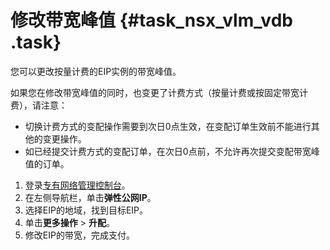 # 修改带宽峰值 {#task_nsx_vlm_vdb .task}

您可以更改按量计费的EIP实例的带宽峰值。

如果您在修改带宽峰值的同时，也变更了计费方式（按量计费或按固定带宽计费），请注意：

-   切换计费方式的变配操作需要到次日0点生效，在变配订单生效前不能进行其他的变更操作。
-   如已经提交计费方式的变配订单，在次日0点前，不允许再次提交变配带宽峰值的订单。

1.  登录[专有网络管理控制台](https://vpcnext.console.aliyun.com)。 
2.  在左侧导航栏，单击**弹性公网IP**。 
3.  选择EIP的地域，找到目标EIP。 
4.  单击**更多操作** \> **升配**。 
5.  修改EIP的带宽，完成支付。 

